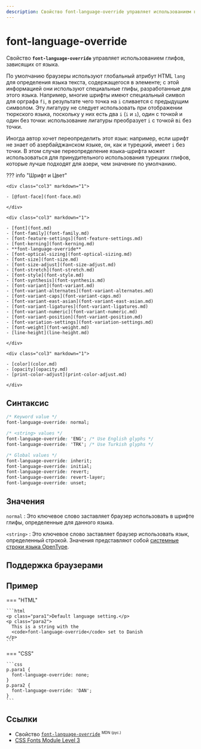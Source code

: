 ```yaml
---
description: Свойство font-language-override управляет использованием глифов, зависящих от языка
---
```


# font-language-override

Свойство **`font-language-override`** управляет использованием глифов, зависящих от языка.

По умолчанию браузеры используют глобальный атрибут HTML `lang` для определения языка текста, содержащегося в элементе; с этой информацией они используют специальные глифы, разработанные для этого языка. Например, многие шрифты имеют специальный символ для орграфа `fi`, в результате чего точка на `i` сливается с предыдущим символом. Эту лигатуру не следует использовать при отображении тюркского языка, поскольку у них есть два `i` (`i` и `ı`), один с точкой и один без точки: использование лигатуры преобразует `i` с точкой в ​​`i` без точки.

Иногда автор хочет переопределить этот язык: например, если шрифт не знает об азербайджанском языке, он, как и турецкий, имеет `i` без точки. В этом случае переопределение языка-шрифта может использоваться для принудительного использования турецких глифов, которые лучше подходят для азери, чем значение по умолчанию.

??? info "Шрифт и Цвет"

    <div class="col3" markdown="1">

    - [@font-face](font-face.md)

    </div>

    <div class="col3" markdown="1">

    - [font](font.md)
    - [font-family](font-family.md)
    - [font-feature-settings](font-feature-settings.md)
    - [font-kerning](font-kerning.md)
    - **font-language-override**
    - [font-optical-sizing](font-optical-sizing.md)
    - [font-size](font-size.md)
    - [font-size-adjust](font-size-adjust.md)
    - [font-stretch](font-stretch.md)
    - [font-style](font-style.md)
    - [font-synthesis](font-synthesis.md)
    - [font-variant](font-variant.md)
    - [font-variant-alternates](font-variant-alternates.md)
    - [font-variant-caps](font-variant-caps.md)
    - [font-variant-east-asian](font-variant-east-asian.md)
    - [font-variant-ligatures](font-variant-ligatures.md)
    - [font-variant-numeric](font-variant-numeric.md)
    - [font-variant-position](font-variant-position.md)
    - [font-variation-settings](font-variation-settings.md)
    - [font-weight](font-weight.md)
    - [line-height](line-height.md)

    </div>

    <div class="col3" markdown="1">

    - [color](color.md)
    - [opacity](opacity.md)
    - [print-color-adjust](print-color-adjust.md)

    </div>

## Синтаксис

```css
/* Keyword value */
font-language-override: normal;

/* <string> values */
font-language-override: 'ENG'; /* Use English glyphs */
font-language-override: 'TRK'; /* Use Turkish glyphs */

/* Global values */
font-language-override: inherit;
font-language-override: initial;
font-language-override: revert;
font-language-override: revert-layer;
font-language-override: unset;
```

## Значения

`normal`
: Это ключевое слово заставляет браузер использовать в шрифте глифы, определенные для данного языка.

`<string>`
: Это ключевое слово заставляет браузер использовать язык, определенный строкой. Значения представляют собой [системные строки языка OpenType](https://docs.microsoft.com/ru-ru/typography/opentype/spec/languagetags).

## Поддержка браузерами

<p class="ciu_embed" data-feature="mdn-css__properties__font-language-override" data-periods="future_1,current,past_1,past_2" data-accessible-colours="false"></p>

## Пример

=== "HTML"

    ```html
    <p class="para1">Default language setting.</p>
    <p class="para2">
      This is a string with the
      <code>font-language-override</code> set to Danish
    </p>
    ```

=== "CSS"

    ```css
    p.para1 {
      font-language-override: none;
    }
    p.para2 {
      font-language-override: 'DAN';
    }
    ```

## Ссылки

- Свойство [`font-language-override`](https://developer.mozilla.org.cach3.com/ru/docs/Web/CSS/font-language-override) <sup><small>MDN (рус.)</small></sup>
- [CSS Fonts Module Level 3](https://drafts.csswg.org/css-fonts-3/#propdef-font-language-override)
